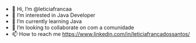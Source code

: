 - 👋 Hi, I’m @leticiafrancaa
- 👀 I’m interested in Java Developer
- 🌱 I’m currently learning Java
- 💞️ I’m looking to collaborate on com a comunidade 
- 📫 How to reach me https://www.linkedin.com/in/leticiafrancadossantos/

<!---
leticiafrancaa/leticiafrancaa is a ✨ special ✨ repository because its `README.md` (this file) appears on your GitHub profile.
You can click the Preview link to take a look at your changes.
--->
